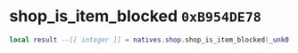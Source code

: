 # shop_is_item_blocked `0xB954DE78`

```lua
local result --[[ integer ]] = natives.shop.shop_is_item_blocked(_unk0 --[[ integer ]])
```